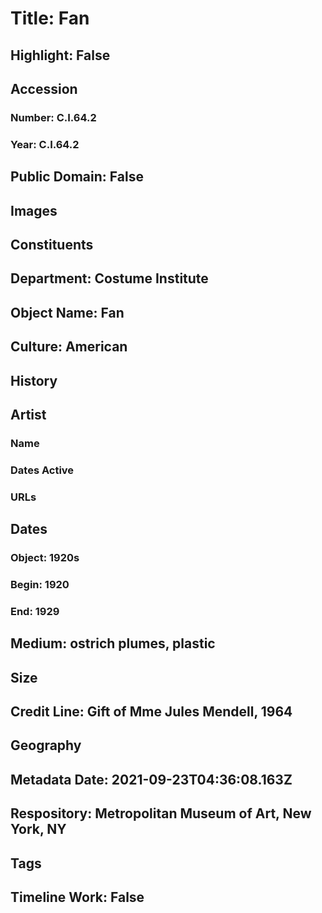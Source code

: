 # Title: Fan
## Highlight: False
## Accession
### Number: C.I.64.2
### Year: C.I.64.2
## Public Domain: False
## Images
## Constituents
## Department: Costume Institute
## Object Name: Fan
## Culture: American
## History
## Artist
### Name
### Dates Active
### URLs
## Dates
### Object: 1920s
### Begin: 1920
### End: 1929
## Medium: ostrich plumes, plastic
## Size
## Credit Line: Gift of Mme Jules Mendell, 1964
## Geography
## Metadata Date: 2021-09-23T04:36:08.163Z
## Respository: Metropolitan Museum of Art, New York, NY
## Tags
## Timeline Work: False
